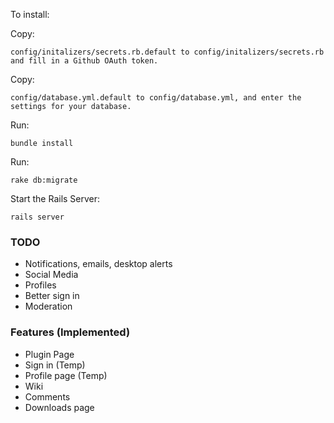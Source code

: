 To install:


Copy:

```
config/initalizers/secrets.rb.default to config/initalizers/secrets.rb and fill in a Github OAuth token.
```


Copy:

```
config/database.yml.default to config/database.yml, and enter the settings for your database.
```

Run:

```
bundle install
```

Run:

```
rake db:migrate
```

Start the Rails Server:

```
rails server
```


### TODO

* Notifications, emails, desktop alerts
* Social Media
* Profiles
* Better sign in
* Moderation

### Features (Implemented)
* Plugin Page
* Sign in (Temp)
* Profile page (Temp)
* Wiki
* Comments
* Downloads page
